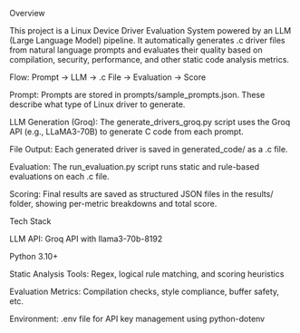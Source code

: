 Overview

This project is a Linux Device Driver Evaluation System powered by an LLM (Large Language Model) pipeline. It automatically generates .c driver files from natural language prompts and evaluates their quality based on compilation, security, performance, and other static code analysis metrics.

Flow: Prompt → LLM → .c File → Evaluation → Score

Prompt: Prompts are stored in prompts/sample_prompts.json. These describe what type of Linux driver to generate.

LLM Generation (Groq): The generate_drivers_groq.py script uses the Groq API (e.g., LLaMA3-70B) to generate C code from each prompt.

File Output: Each generated driver is saved in generated_code/ as a .c file.

Evaluation: The run_evaluation.py script runs static and rule-based evaluations on each .c file.

Scoring: Final results are saved as structured JSON files in the results/ folder, showing per-metric breakdowns and total score.

Tech Stack

LLM API: Groq API with llama3-70b-8192

Python 3.10+

Static Analysis Tools: Regex, logical rule matching, and scoring heuristics

Evaluation Metrics: Compilation checks, style compliance, buffer safety, etc.

Environment: .env file for API key management using python-dotenv

